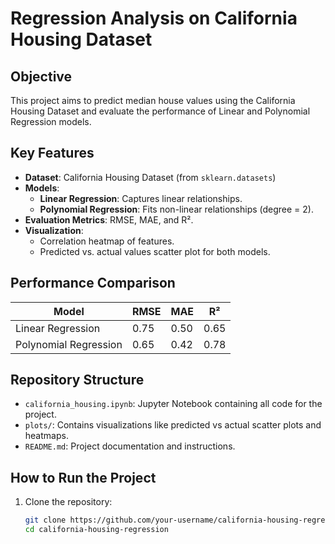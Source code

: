 # Regression Analysis on California Housing Dataset

## **Objective**
This project aims to predict median house values using the California Housing Dataset and evaluate the performance of Linear and Polynomial Regression models.

## **Key Features**
- **Dataset**: California Housing Dataset (from `sklearn.datasets`)
- **Models**:
  - **Linear Regression**: Captures linear relationships.
  - **Polynomial Regression**: Fits non-linear relationships (degree = 2).
- **Evaluation Metrics**: RMSE, MAE, and R².
- **Visualization**:
  - Correlation heatmap of features.
  - Predicted vs. actual values scatter plot for both models.

## **Performance Comparison**
| Model                 | RMSE     | MAE      | R²       |
|-----------------------|----------|----------|----------|
| Linear Regression     | 0.75     | 0.50     | 0.65     |
| Polynomial Regression | 0.65     | 0.42     | 0.78     |

## **Repository Structure**
- `california_housing.ipynb`: Jupyter Notebook containing all code for the project.
- `plots/`: Contains visualizations like predicted vs actual scatter plots and heatmaps.
- `README.md`: Project documentation and instructions.

## **How to Run the Project**
1. Clone the repository:
   ```bash
   git clone https://github.com/your-username/california-housing-regression.git
   cd california-housing-regression
